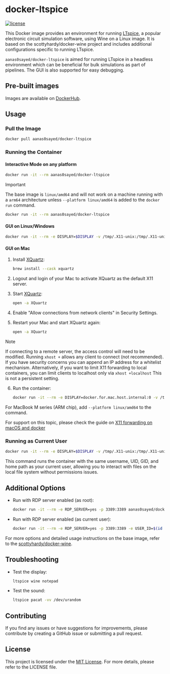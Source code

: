 # docker-ltspice

<!-- badges: start -->

[![license](https://img.shields.io/badge/license-MIT-blue.svg)](https://opensource.org/licenses/MIT)

<!-- badges: end -->

This Docker image provides an environment for running [LTspice](https://www.analog.com/en/resources/design-tools-and-calculators/ltspice-simulator.html), a popular electronic circuit simulation software, using Wine on a Linux image. It is based on the scottyhardy/docker-wine project and includes additional configurations specific to running LTspice.

`aanas0sayed/docker-ltspice` is aimed for running LTspice in a headless environment which can be beneficial for bulk simulations as part of pipelines. The GUI is also supported for easy debugging.

## Pre-built images

Images are available on [DockerHub](https://hub.docker.com/r/aanas0sayed/docker-ltspice).

## Usage

### Pull the Image

```bash
docker pull aanas0sayed/docker-ltspice
```

### Running the Container

#### Interactive Mode on any platform 

```bash
docker run -it --rm aanas0sayed/docker-ltspice
```

> [!IMPORTANT]
>
> The base image is `linux/amd64` and will not work on a machine running with a `arm64` architecture unless `--platform linux/amd64` is added to the `docker run` command.

```bash
docker run -it --rm aanas0sayed/docker-ltspice
```

#### GUI on Linux/Windows

```bash
docker run -it --rm -e DISPLAY=$DISPLAY -v /tmp/.X11-unix:/tmp/.X11-unix aanas0sayed/docker-ltspice
```

#### GUI on Mac

1. Install [XQuartz](https://www.xquartz.org):

    ```bash
    brew install --cask xquartz
    ```

2. Logout and login of your Mac to activate XQuartz as the default X11 server.

3. Start [XQuartz](https://www.xquartz.org):

    ```bash
    open -a XQuartz
    ```

4. Enable "Allow connections from network clients" in Security Settings.
5. Restart your Mac and start XQuartz again:

    ```bash
    open -a XQuartz
    ```

> [!NOTE]
>
> If connecting to a remote server, the access control will need to be modified. Running `xhost +` allows any client to connect (not recommended). If you have security concerns you can append an IP address for a whitelist mechanism. Alternatively, if you want to limit X11 forwarding to local containers, you can limit clients to localhost only via `xhost +localhost`
> This is not a persistent setting.

6. Run the container:

    ```bash
    docker run -it --rm -e DISPLAY=docker.for.mac.host.internal:0 -v /tmp/.X11-unix:/tmp/.X11-unix aanas0sayed/docker-ltspice
    ```

For MacBook M series (ARM chip), add `--platform linux/amd64` to the command.

For support on this topic, please check the guide on [X11 forwarding on macOS and docker](https://gist.github.com/sorny/969fe55d85c9b0035b0109a31cbcb088) 

### Running as Current User

```bash
docker run -it --rm -e DISPLAY=$DISPLAY -v /tmp/.X11-unix:/tmp/.X11-unix --user=$(id -u):$(id -g) aanas0sayed/docker-ltspice
```

This command runs the container with the same username, UID, GID, and home path as your current user, allowing you to interact with files on the local file system without permissions issues.

## Additional Options

- Run with RDP server enabled (as root):

    ```bash
    docker run -it --rm -e RDP_SERVER=yes -p 3389:3389 aanas0sayed/docker-ltspice
    ```

- Run with RDP server enabled (as current user):

    ```bash
    docker run -it --rm -e RDP_SERVER=yes -p 3389:3389 -e USER_ID=$(id -u) -e GROUP_ID=$(id -g) aanas0sayed/docker-ltspice
    ```

For more options and detailed usage instructions on the base image, refer to the [scottyhardy/docker-wine](https://github.com/scottyhardy/docker-wine/blob/master/).

## Troubleshooting

- Test the display:

    ```bash
    ltspice wine notepad
    ```

- Test the sound:

    ```bash
    ltspice pacat -vv /dev/urandom
    ```

## Contributing

If you find any issues or have suggestions for improvements, please contribute by creating a GitHub issue or submitting a pull request.

## License

This project is licensed under the [MIT License](https://opensource.org/license/MIT). For more details, please refer to the LICENSE file.